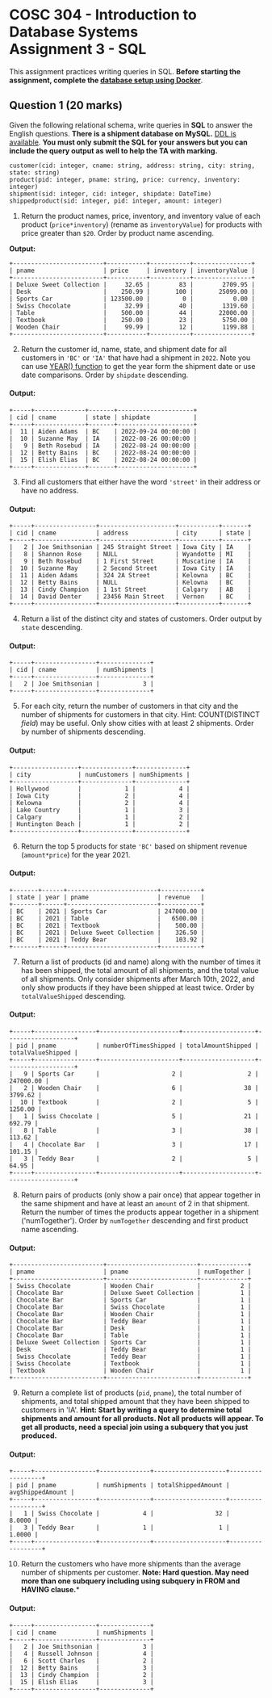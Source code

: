 # COSC 304 - Introduction to Database Systems<br>Assignment 3 - SQL

This assignment practices writing queries in SQL. **Before starting the assignment, complete the [database setup using Docker](../)**.

## Question 1 (20 marks)

Given the following relational schema, write queries in **SQL** to answer the English questions. **There is a shipment database on MySQL.** [DDL is available](ShipmentMySQL.sql). **You must only submit the SQL for your answers but you can include the query output as well to help the TA with marking.**

```
customer(cid: integer, cname: string, address: string, city: string, state: string)
product(pid: integer, pname: string, price: currency, inventory: integer)
shipment(sid: integer, cid: integer, shipdate: DateTime)
shippedproduct(sid: integer, pid: integer, amount: integer)
```

1. Return the product names, price, inventory, and inventory value of each product (`price*inventory`) (rename as `inventoryValue`) for products with price greater than `$20`. Order by product name ascending.

**Output:**
```
+-------------------------+-----------+-----------+----------------+
| pname                   | price     | inventory | inventoryValue |
+-------------------------+-----------+-----------+----------------+
| Deluxe Sweet Collection |     32.65 |        83 |        2709.95 |
| Desk                    |    250.99 |       100 |       25099.00 |
| Sports Car              | 123500.00 |         0 |           0.00 |
| Swiss Chocolate         |     32.99 |        40 |        1319.60 |
| Table                   |    500.00 |        44 |       22000.00 |
| Textbook                |    250.00 |        23 |        5750.00 |
| Wooden Chair            |     99.99 |        12 |        1199.88 |
+-------------------------+-----------+-----------+----------------+
```

2. Return the customer id, name, state, and shipment date for all customers in `'BC'` or `'IA'` that have had a shipment in `2022`. Note you can use [YEAR() function](https://dev.mysql.com/doc/refman/8.0/en/date-and-time-functions.html#function_year) to get the year form the shipment date or use date comparisons. Order by `shipdate` descending.

#### Output:
```
+-----+--------------+-------+---------------------+
| cid | cname        | state | shipdate            |
+-----+--------------+-------+---------------------+
|  11 | Aiden Adams  | BC    | 2022-09-24 00:00:00 |
|  10 | Suzanne May  | IA    | 2022-08-26 00:00:00 |
|   9 | Beth Rosebud | IA    | 2022-08-24 00:00:00 |
|  12 | Betty Bains  | BC    | 2022-08-24 00:00:00 |
|  15 | Elish Elias  | BC    | 2022-08-24 00:00:00 |
+-----+--------------+-------+---------------------+
```

3. Find all customers that either have the word `'street'` in their address or have no address. 

#### Output:
```
+-----+-----------------+---------------------+-----------+-------+
| cid | cname           | address             | city      | state |
+-----+-----------------+---------------------+-----------+-------+
|   2 | Joe Smithsonian | 245 Straight Street | Iowa City | IA    |
|   8 | Shannon Rose    | NULL                | Wyandotte | MI    |
|   9 | Beth Rosebud    | 1 First Street      | Muscatine | IA    |
|  10 | Suzanne May     | 2 Second Street     | Iowa City | IA    |
|  11 | Aiden Adams     | 324 2A Street       | Kelowna   | BC    |
|  12 | Betty Bains     | NULL                | Kelowna   | BC    |
|  13 | Cindy Champion  | 1 1st Street        | Calgary   | AB    |
|  14 | David Denter    | 23456 Main Street   | Vernon    | BC    |
+-----+-----------------+---------------------+-----------+-------+
```

4. Return a list of the distinct city and states of customers. Order output by `state` descending.

#### Output:
```
+-----+-----------------+--------------+
| cid | cname           | numShipments |
+-----+-----------------+--------------+
|   2 | Joe Smithsonian |            3 |
+-----+-----------------+--------------+
```

5. For each city, return the number of customers in that city and the number of shipments for customers in that city. Hint: COUNT(DISTINCT *field*) may be useful. Only show cities with at least 2 shipments. Order by number of shipments descending.

#### Output:
```
+------------------+--------------+--------------+
| city             | numCustomers | numShipments |
+------------------+--------------+--------------+
| Hollywood        |            1 |            4 |
| Iowa City        |            2 |            4 |
| Kelowna          |            2 |            4 |
| Lake Country     |            1 |            3 |
| Calgary          |            1 |            2 |
| Huntington Beach |            1 |            2 |
+------------------+--------------+--------------+
```

6. Return the top 5 products for state `'BC'` based on shipment revenue (`amount*price`) for the year 2021. 

#### Output:
```
+-------+------+-------------------------+-----------+
| state | year | pname                   | revenue   |
+-------+------+-------------------------+-----------+
| BC    | 2021 | Sports Car              | 247000.00 |
| BC    | 2021 | Table                   |   6500.00 |
| BC    | 2021 | Textbook                |    500.00 |
| BC    | 2021 | Deluxe Sweet Collection |    326.50 |
| BC    | 2021 | Teddy Bear              |    103.92 |
+-------+------+-------------------------+-----------+
```

7. Return a list of products (id and name) along with the number of times it has been shipped, the total amount of all shipments, and the total value of all shipments. Only consider shipments after March 10th, 2022, and only show products if they have been shipped at least twice. Order by `totalValueShipped` descending.

#### Output:
```
+-----+-----------------+----------------------+--------------------+-------------------+
| pid | pname           | numberOfTimesShipped | totalAmountShipped | totalValueShipped |
+-----+-----------------+----------------------+--------------------+-------------------+
|   9 | Sports Car      |                    2 |                  2 |         247000.00 |
|   2 | Wooden Chair    |                    6 |                 38 |           3799.62 |
|  10 | Textbook        |                    2 |                  5 |           1250.00 |
|   1 | Swiss Chocolate |                    5 |                 21 |            692.79 |
|   8 | Table           |                    3 |                 38 |            113.62 |
|   4 | Chocolate Bar   |                    3 |                 17 |            101.15 |
|   3 | Teddy Bear      |                    2 |                  5 |             64.95 |
+-----+-----------------+----------------------+--------------------+-------------------+
```

8. Return pairs of products (only show a pair once) that appear together in the same shipment and have at least an `amount` of 2 in that shipment. Return the number of times the products appear together in a shipment ('numTogether'). Order by `numTogether` descending and first product name ascending.

#### Output:
```
+-------------------------+-------------------------+-------------+
| pname                   | pname                   | numTogether |
+-------------------------+-------------------------+-------------+
| Swiss Chocolate         | Wooden Chair            |           2 |
| Chocolate Bar           | Deluxe Sweet Collection |           1 |
| Chocolate Bar           | Sports Car              |           1 |
| Chocolate Bar           | Swiss Chocolate         |           1 |
| Chocolate Bar           | Wooden Chair            |           1 |
| Chocolate Bar           | Teddy Bear              |           1 |
| Chocolate Bar           | Desk                    |           1 |
| Chocolate Bar           | Table                   |           1 |
| Deluxe Sweet Collection | Sports Car              |           1 |
| Desk                    | Teddy Bear              |           1 |
| Swiss Chocolate         | Teddy Bear              |           1 |
| Swiss Chocolate         | Textbook                |           1 |
| Textbook                | Wooden Chair            |           1 |
+-------------------------+-------------------------+-------------+
```

9. Return a complete list of  products (`pid`, `pname`), the total number of shipments, and total shipped amount that they have been shipped to customers in 'IA'. 
**Hint: Start by writing a query to determine total shipments and amount for all products. Not all products will appear. To get all products, need a special join using a subquery that you just produced.**

#### Output:
```
+-----+-----------------+--------------+--------------------+------------------+
| pid | pname           | numShipments | totalShippedAmount | avgShippedAmount |
+-----+-----------------+--------------+--------------------+------------------+
|   1 | Swiss Chocolate |            4 |                 32 |           8.0000 |
|   3 | Teddy Bear      |            1 |                  1 |           1.0000 |
+-----+-----------------+--------------+--------------------+------------------+
```

10. Return the customers who have more shipments than the average number of shipments per customer. **Note: Hard question. May need more than one subquery including using subquery in FROM and HAVING clause.***

#### Output:
```
+-----+-----------------+--------------+
| cid | cname           | numShipments |
+-----+-----------------+--------------+
|   2 | Joe Smithsonian |            3 |
|   4 | Russell Johnson |            4 |
|   6 | Scott Charles   |            2 |
|  12 | Betty Bains     |            3 |
|  13 | Cindy Champion  |            2 |
|  15 | Elish Elias     |            3 |
+-----+-----------------+--------------+
```


